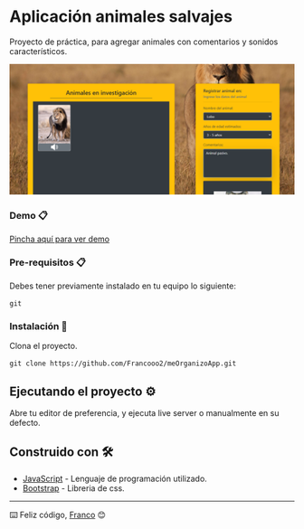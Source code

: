 # Aplicación animales salvajes

Proyecto de práctica, para agregar animales con comentarios y sonidos característicos.

![Perfil principal.](https://github.com/Francooo2/animales_salvajes/blob/main/assets/imgs/principal.png "Perfil principal")


### Demo 📋

[Pincha aquí para ver demo](https://pensive-mcclintock-c5313c.netlify.app/)

### Pre-requisitos 📋

Debes tener previamente instalado en tu equipo lo siguiente:

```
git
```

### Instalación 🔧

Clona el proyecto.

```
git clone https://github.com/Francooo2/meOrganizoApp.git
```

## Ejecutando el proyecto ⚙️

Abre tu editor de preferencia, y ejecuta live server o manualmente en su defecto.

## Construido con 🛠️

* [JavaScript](https://www.javascript.com/) - Lenguaje de programación utilizado.
* [Bootstrap](https://getbootstrap.com/) - Libreria de css.

---
⌨️ Feliz código, [Franco](https://github.com/Francooo2) 😊

